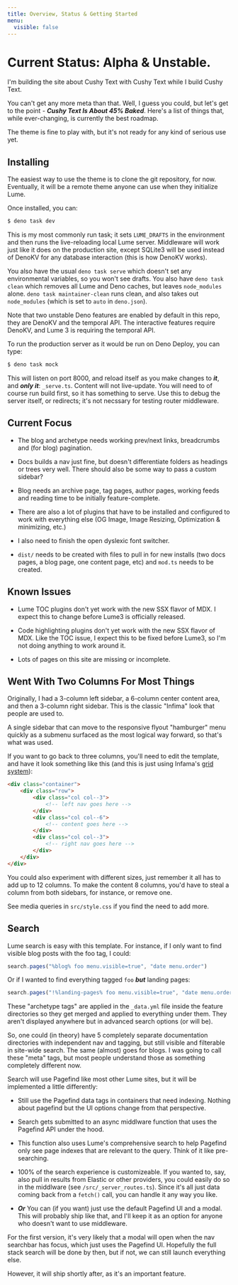 ```yaml
---
title: Overview, Status & Getting Started
menu:
  visible: false
---
```


# Current Status: <span class="text--danger">Alpha & Unstable.</span>

I'm building the site about Cushy Text with Cushy Text while I build Cushy Text.

You can't get any more meta than that. Well, I guess you could, but let's get to
the point - ***Cushy Text Is About 45% Baked***. Here's a list of things that, 
while ever-changing, is currently the best roadmap.

The theme is fine to play with, but it's not ready for any kind of serious 
use yet.

## Installing 

The easiest way to use the theme is to clone the git repository, for now. Eventually, 
it will be a remote theme anyone can use when they initialize Lume.

Once installed, you can:

```bash
$ deno task dev
```

This is my most commonly run task; it sets `LUME_DRAFTS` in the environment and then
runs the live-reloading local Lume server. Middleware will work just like it does on
the production site, except SQLite3 will be used instead of DenoKV for any database
interaction (this is how DenoKV works).

You also have the usual `deno task serve` which doesn't set any environmental variables,
so you won't see drafts. You also have `deno task clean` which removes all Lume and Deno
caches, but leaves `node_modules` alone. `deno task maintainer-clean` runs clean, and 
also takes out `node_modules` (which is set to `auto` in `deno.json`).

Note that two unstable Deno features are enabled by default in this repo, they are 
DenoKV and the temporal API. The interactive features require DenoKV, and Lume 3 is 
requiring the temporal API.

To run the production server as it would be run on Deno Deploy, you can type:

```bash
$ deno task mock
```

This will listen on port 8000, and reload itself as you make changes to ***it***, 
and ***only it***: `_serve.ts`. Content will not live-update. You will need to 
of course run build first, so it has something to serve. Use this to debug the server
itself, or redirects; it's not necssary for testing router middleware.

## Current Focus

- The blog and archetype needs working prev/next links, breadcrumbs 
and (for blog) pagination.

 - Docs builds a nav just fine, but doesn't differentiate folders as 
headings or trees very well. There should also be some way to pass
a custom sidebar? 

 - Blog needs an archive page, tag pages, author pages, working feeds
and reading time to be initially feature-complete.

 - There are also a lot of plugins that have to be installed and configured
to work with everything else (OG Image, Image Resizing, Optimization & 
minimizing, etc.)

 - I also need to finish the open dyslexic font switcher.

 - `dist/` needs to be created with files to pull in for new installs
(two docs pages, a blog page, one content page, etc) and `mod.ts` 
needs to be created.

## Known Issues

 - Lume TOC plugins don't yet work with the new SSX flavor of MDX. I expect
   this to change before Lume3 is officially released.

 - Code highlighting plugins don't yet work with the new SSX flavor of MDX. Like
   the TOC issue, I expect this to be fixed before Lume3, so I'm not doing anything
   to work around it.

 - Lots of pages on this site are missing or incomplete.

## Went With Two Columns For Most Things

Originally, I had a 3-column left sidebar, a 6-column center content 
area, and then a 3-column right sidebar. This is the classic "Infima"
look that people are used to.

A single sidebar that can move to the responsive flyout "hamburger"
menu quickly as a submenu surfaced as the most logical way forward, 
so that's what was used.

If you want to go back to three columns, you'll need to edit the 
template, and have it look something like this (and this is just
using Infama's [grid system](https://infima.dev/docs/layout/grid)):

```html
<div class="container">
    <div class="row">
        <div class="col col--3">
            <!-- left nav goes here -->
        </div>
        <div class="col col--6">
            <!-- content goes here -->
        </div>
        <div class="col col--3">
            <!-- right nav goes here -->
        </div>
    </div>
</div>
```

You could also experiment with different sizes, just remember it
all has to add up to 12 columns. To make the content 8 columns, you'd
have to steal a column from both sidebars, for instance, or remove one.

See media queries in `src/style.css` if you find the need to add more. 

## Search 

Lume search is easy with this template. For instance, if I only want to
find visible blog posts with the foo tag, I could:

```js
search.pages("%blog% foo menu.visible=true", "date menu.order")
```

Or if I wanted to find everything tagged `foo` ***but*** landing pages:

```js
search.pages("!%landing-pages% foo menu.visible=true", "date menu.order")
```

These "archetype tags" are applied in the `_data.yml` file inside the feature
directories so they get merged and applied to everything under them. They 
aren't displayed anywhere but in advanced search options (or will be).

So, one could (in theory) have 5 completely separate documentation directories
with independent nav and tagging, but still visible and filterable in site-wide
search. The same (almost) goes for blogs. I was going to call these "meta" tags, 
but most people understand those as something completely different now.

Search will use Pagefind like most other Lume sites, but it will be 
implemented a little differently:

 - Still use the Pagefind data tags in containers that need indexing. 
   Nothing about pagefind but the UI options change from that perspective.

 - Search gets submitted to an async middlware function that uses the
   Pagefind API under the hood.

 - This function also uses Lume's comprehensive search to help Pagefind
   only see page indexes that are relevant to the query. Think of it 
   like pre-searching.

 - 100% of the search experience is customizeable. If you wanted to, say,
   also pull in results from Elastic or other providers, you could easily 
   do so in the middlware (see `/src/_server_routes.ts`). Since it's 
   all just data coming back from a `fetch()` call, you can handle it 
   any way you like. 

 - ***Or*** You can (if you want) just use the default Pagefind UI and 
   a modal. This will probably ship like that, and I'll keep it as an 
   option for anyone who doesn't want to use middleware.

For the first version, it's very likely that a modal will open when the
nav searchbar has focus, which just uses the Pagefind UI. Hopefully the
full stack search will be done by then, but if not, we can still launch
everything else.

However, it will ship shortly after, as it's an important feature.